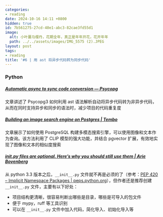 ```yaml
---
categories:
- reading
date: 2024-10-16 14:11 +0800
hidden: true
id: 7b561275-27cd-40e1-abc3-82cae3fd55d1
image:
  alt: 小叶蔓马缨丹，花期全年，真正是年年开花，花开年年
  path: ../../assets/images/IMG_5575 (2).JPEG
layout: post
tags:
- reading
title: '#6 | 用 ast 将异步代码转为同步代码'
---
```


### Python

##### [Automatic async to sync code conversion — Psycopg](https://www.psycopg.org/articles/2024/09/23/async-to-sync/ "Automatic async to sync code conversion — Psycopg")

文章讲述了 Psycopg3 如何利用 ast 语法解析自动将异步代码转为非异步代码，从而在同时支持异步和同步的语法时，减少项目的代码重复度



##### [Building an image search engine on Postgres \| Tembo](https://tembo.io/blog/image-search/ "Building an image search engine on Postgres \| Tembo")

文章展示了如何使用 PostgreSQL 构建多模态搜索引擎，可以使用图像和文本作为查询。该方法利用了 CLIP 模型的强大功能，并结合 pgvector 扩展，有效地实现了图像和文本的相似度搜索



##### [init.py files are optional. Here’s why you should still use them \| Arie Bovenberg](https://dev.arie.bovenberg.net/blog/still-use-init-py/ "init.py files are optional. Here’s why you should still use them \| Arie Bovenberg")

从 python 3.3 版本之后，`__init__.py` 文件就不再是必须的了（参考：[PEP 420 – Implicit Namespace Packages \| peps.python.org](https://peps.python.org/pep-0420/ "PEP 420 – Implicit Namespace Packages \| peps.python.org")），但作者还是推荐创建 `__init__.py` 文件，主要有以下好处：

- 项目结构更清晰，很容易判断出哪些是目录，哪些是可导入的包文件
- 便于 mypy，ruff 等工具识别
- 可以在 `__init__.py` 文件中加入代码，简化导入、初始化导入等